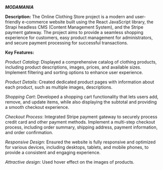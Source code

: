 **_MODAMANIA_**

**Description:** The Online Clothing Store project is a modern and user-friendly e-commerce website built using the React JavaScript library, the Strapi headless CMS (Content Management System), and the Stripe payment gateway. The project aims to provide a seamless shopping experience for customers, easy product management for administrators, and secure payment processing for successful transactions.

**Key Features:**

_Product Catalog_: Displayed a comprehensive catalog of clothing products, including product descriptions, images, prices, and available sizes. Implement filtering and sorting options to enhance user experience.

_Product Details_: Created dedicated product pages with information about each product, such as multiple images, descriptions.

_Shopping Cart_: Developed a shopping cart functionality that lets users add, remove, and update items, while also displaying the subtotal and providing a smooth checkout experience.

_Checkout Process_: Integrated Stripe payment gateway to securely process credit card and other payment methods. Implement a multi-step checkout process, including order summary, shipping address, payment information, and order confirmation.

_Responsive Design_: Ensured the website is fully responsive and optimized for various devices, including desktops, tablets, and mobile phones, to provide a consistent and engaging experience.

_Attractive design_: Used hover effect on the images of products.


